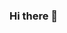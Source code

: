 ### Hi there 👋

<!--
**Siddu5100/siddu5100** is a ✨ _special_ ✨ repository because its `README.md` (this file) appears on your GitHub profile.

Here are some ideas to get you started:

- 🔭 I’m currently working on ...
- 🌱 I’m currently learning ...
- 👯 I’m looking to collaborate on ...
- 🤔 I’m looking for help with ...[![MasterHead](https://1.bp.blogspot.com/-74WynwLsM...)](https://rishavchanda.io)
<h1 align="center">Hi 👋, I'm siddeshyadavGS</h1>
<h3 align="center">A passionate frontend developer from India</h3>
(img align="right" alt="Coding" width="400" src="https://cdn.dribbble.com/users/116207...")


<p align="left"> <a href="https://github.com/ryo-ma/github-profile-trophy"><img src="https://github-profile-trophy.vercel.app/?username=siddu5100" alt="siddu5100" /></a> </p>

- 🔭 I’m currently working on **NLP**

- 👯 I’m looking to collaborate on **OCR**

- 🤝 I’m looking for help with **RESUME PARSER**

<h3 align="left">Connect with me:</h3>
<p align="left">
</p>

<h3 align="left">Languages and Tools:</h3>
<p align="left"> <a href="https://developer.android.com" target="_blank" rel="noreferrer"> <img src="https://raw.githubusercontent.com/devicons/devicon/master/icons/android/android-original-wordmark.svg" alt="android" width="40" height="40"/> </a> <a href="https://www.cprogramming.com/" target="_blank" rel="noreferrer"> <img src="https://raw.githubusercontent.com/devicons/devicon/master/icons/c/c-original.svg" alt="c" width="40" height="40"/> </a> </p>

<p><img align="center" src="https://github-readme-stats.vercel.app/api/top-langs?username=siddu5100&show_icons=true&locale=en&layout=compact" alt="siddu5100" /></p>

- 💬 Ask me about ...
- 📫 How to reach me: ...
- 😄 Pronouns: ...
- ⚡ Fun fact: ...
-->
